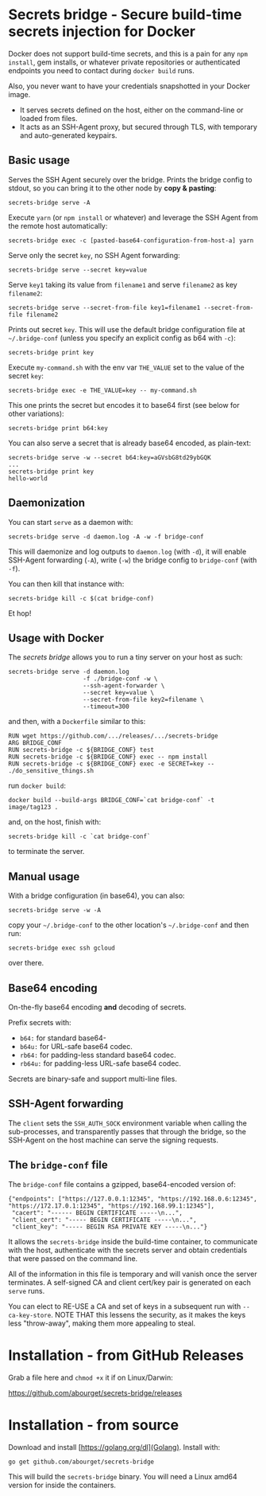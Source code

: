 Secrets bridge - Secure build-time secrets injection for Docker
===============================================================

Docker does not support build-time secrets, and this is a pain for any
`npm install`, gem installs, or whatever private repositories or
authenticated endpoints you need to contact during `docker build`
runs.

Also, you never want to have your credentials snapshotted in your
Docker image.

* It serves secrets defined on the host, either on the command-line or
  loaded from files.
* It acts as an SSH-Agent proxy, but secured through TLS, with
  temporary and auto-generated keypairs.

## Basic usage

Serves the SSH Agent securely over the bridge. Prints the bridge config to stdout, so you can bring it to the other node by **copy & pasting**:

    secrets-bridge serve -A

Execute `yarn` (or `npm install` or whatever) and leverage the SSH Agent from the remote host automatically:

    secrets-bridge exec -c [pasted-base64-configuration-from-host-a] yarn

Serve only the secret `key`, no SSH Agent forwarding:

    secrets-bridge serve --secret key=value

Serve `key1` taking its value from `filename1` and serve `filename2` as key `filename2`:

    secrets-bridge serve --secret-from-file key1=filename1 --secret-from-file filename2

Prints out secret `key`. This will use the default bridge configuration file at `~/.bridge-conf` (unless you specify an explicit config as b64 with `-c`):

    secrets-bridge print key

Execute `my-command.sh` with the env var `THE_VALUE` set to the value of the secret `key`:

    secrets-bridge exec -e THE_VALUE=key -- my-command.sh

This one prints the secret but encodes it to base64 first (see below for other variations):

    secrets-bridge print b64:key

You can also serve a secret that is already base64 encoded, as plain-text:

    secrets-bridge serve -w --secret b64:key=aGVsbG8td29ybGQK
    ...
    secrets-bridge print key
    hello-world

## Daemonization

You can start `serve` as a daemon with:

    secrets-bridge serve -d daemon.log -A -w -f bridge-conf

This will daemonize and log outputs to `daemon.log` (with `-d`), it
will enable SSH-Agent forwarding (`-A`), write (`-w`) the bridge
config to `bridge-conf` (with `-f`).

You can then kill that instance with:

    secrets-bridge kill -c $(cat bridge-conf)

Et hop!


## Usage with Docker

The _secrets bridge_ allows you to run a tiny server on your host as such:

    secrets-bridge serve -d daemon.log
                         -f ./bridge-conf -w \
                         --ssh-agent-forwarder \
                         --secret key=value \
                         --secret-from-file key2=filename \
                         --timeout=300

and then, with a `Dockerfile` similar to this:

    RUN wget https://github.com/.../releases/.../secrets-bridge
    ARG BRIDGE_CONF
    RUN secrets-bridge -c ${BRIDGE_CONF} test
    RUN secrets-bridge -c ${BRIDGE_CONF} exec -- npm install
    RUN secrets-bridge -c ${BRIDGE_CONF} exec -e SECRET=key -- ./do_sensitive_things.sh

run `docker build`:

    docker build --build-args BRIDGE_CONF=`cat bridge-conf` -t image/tag123 .

and, on the host, finish with:

    secrets-bridge kill -c `cat bridge-conf`

to terminate the server.

## Manual usage

With a bridge configuration (in base64), you can also:

    secrets-bridge serve -w -A

copy your `~/.bridge-conf` to the other location's `~/.bridge-conf` and then run:

    secrets-bridge exec ssh gcloud

over there.


## Base64 encoding

On-the-fly base64 encoding **and** decoding of secrets.

Prefix secrets with:

  * `b64:` for standard base64-
  * `b64u:` for URL-safe base64 codec.
  * `rb64:` for padding-less standard base64 codec.
  * `rb64u:` for padding-less URL-safe base64 codec.

Secrets are binary-safe and support multi-line files.


## SSH-Agent forwarding

The `client` sets the `SSH_AUTH_SOCK` environment variable when
calling the sub-processes, and transparently passes that through the
bridge, so the SSH-Agent on the host machine can serve the signing
requests.


## The `bridge-conf` file

The `bridge-conf` file contains a gzipped, base64-encoded version of:

    {"endpoints": ["https://127.0.0.1:12345", "https://192.168.0.6:12345", "https://172.17.0.1:12345", "https://192.168.99.1:12345"],
     "cacert": "------ BEGIN CERTIFICATE -----\n...",
     "client_cert": "----- BEGIN CERTIFICATE -----\n...",
     "client_key": "----- BEGIN RSA PRIVATE KEY -----\n..."}

It allows the `secrets-bridge` inside the build-time container,
to communicate with the host, authenticate with the secrets server
and obtain credentials that were passed on the command line.

All of the information in this file is temporary and will vanish once
the server terminates. A self-signed CA and client cert/key pair is
generated on each `serve` runs.

You can elect to RE-USE a CA and set of keys in a subsequent run with
`--ca-key-store`. NOTE THAT this lessens the security, as it makes the
keys less "throw-away", making them more appealing to steal.


# Installation - from GitHub Releases

Grab a file here and `chmod +x` it if on Linux/Darwin:

https://github.com/abourget/secrets-bridge/releases

# Installation - from source

Download and install [https://golang.org/dl](Golang).  Install with:

```
go get github.com/abourget/secrets-bridge
```

This will build the `secrets-bridge` binary.  You will need a Linux
amd64 version for inside the containers.
